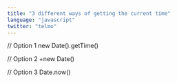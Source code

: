 ```yaml
---
title: "3 different ways of getting the current time"
language: "javascript"
twitter: "telmo"
---
```


// Option 1
new Date().getTime()

// Option 2
+new Date()

// Option 3
Date.now()
